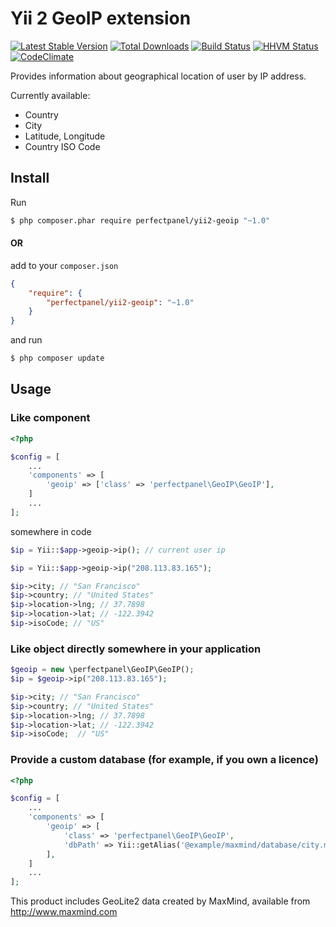 Yii 2 GeoIP extension
=====================
[![Latest Stable Version](https://poser.pugx.org/perfectpanel/yii2-geoip/version)](https://packagist.org/packages/perfectpanel/yii2-geoip) [![Total Downloads](https://poser.pugx.org/perfectpanel/yii2-geoip/downloads)](https://packagist.org/packages/perfectpanel/yii2-geoip) [![Build Status](https://travis-ci.org/perfectpanel/yii2-geoip.svg?branch=1.0.1)](https://travis-ci.org/perfectpanel/yii2-geoip) [![HHVM Status](https://img.shields.io/hhvm/perfectpanel/yii2-geoip.svg)](http://hhvm.h4cc.de/package/perfectpanel/yii2-geoip) [![CodeClimate](https://codeclimate.com/github/perfectpanel/yii2-geoip.png)](https://codeclimate.com/github/perfectpanel/yii2-geoip) 

Provides information about geographical location of user by IP address.

Currently available:
* Country
* City
* Latitude, Longitude
* Country ISO Code

## Install

Run

```bash
$ php composer.phar require perfectpanel/yii2-geoip "~1.0"
```

#### OR 

add to your `composer.json`

```json
{
    "require": {
        "perfectpanel/yii2-geoip": "~1.0"
    }
}
```

and run

```bash
$ php composer update
```


## Usage

### Like component

```php
<?php

$config = [
    ...
    'components' => [
        'geoip' => ['class' => 'perfectpanel\GeoIP\GeoIP'],
    ]
    ...
];
```

somewhere in code

```php
$ip = Yii::$app->geoip->ip(); // current user ip

$ip = Yii::$app->geoip->ip("208.113.83.165");

$ip->city; // "San Francisco"
$ip->country; // "United States"
$ip->location->lng; // 37.7898
$ip->location->lat; // -122.3942
$ip->isoCode; // "US"

```

### Like object directly somewhere in your application

```php
$geoip = new \perfectpanel\GeoIP\GeoIP();
$ip = $geoip->ip("208.113.83.165");

$ip->city; // "San Francisco"
$ip->country; // "United States"
$ip->location->lng; // 37.7898
$ip->location->lat; // -122.3942
$ip->isoCode;  // "US"
```

### Provide a custom database (for example, if you own a licence)

```php
<?php

$config = [
    ...
    'components' => [
        'geoip' => [
            'class' => 'perfectpanel\GeoIP\GeoIP',
            'dbPath' => Yii::getAlias('@example/maxmind/database/city.mmdb')
        ],
    ]
    ...
];
```

This product includes GeoLite2 data created by MaxMind, available from http://www.maxmind.com
